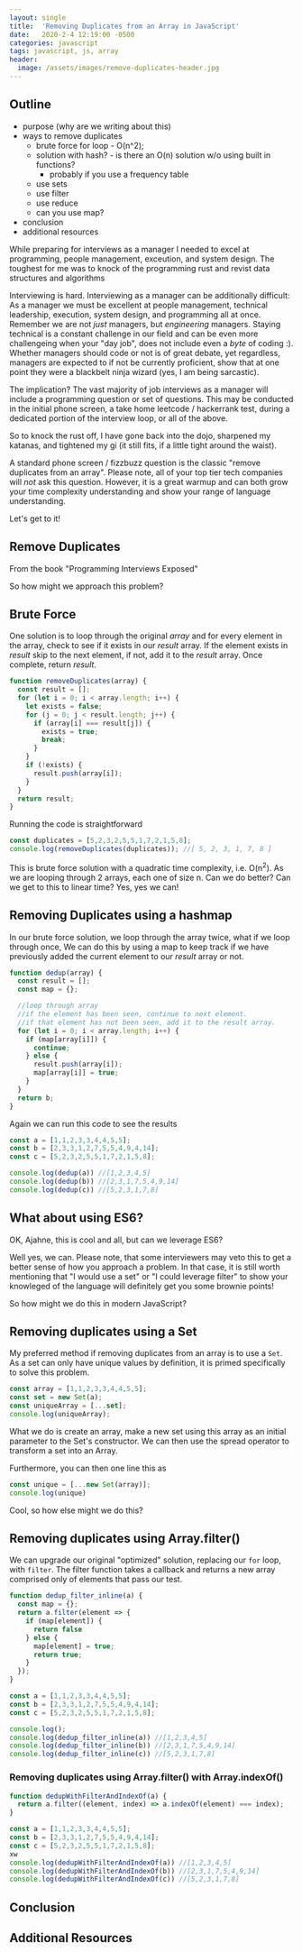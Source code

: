 ```yaml
---
layout: single
title:  'Removing Duplicates from an Array in JavaScript'
date:   2020-2-4 12:19:00 -0500
categories: javascript
tags: javascript, js, array
header:
  image: /assets/images/remove-duplicates-header.jpg
---
```


## Outline
- purpose (why are we writing about this)
- ways to remove duplicates
  - brute force for loop - O(n^2);
  - solution with hash?  - is there an O(n) solution w/o using built in functions?
    - probably if you use a frequency table
  - use sets
  - use filter
  - use reduce
  - can you use map?
- conclusion
- additional resources

While preparing for interviews as a manager I needed to excel at programming, people management, exceution, and system design. The toughest for me was to knock of the programming rust and revist data structures and algorithms


Interviewing is hard. Interviewing as a manager can be additionally difficult: As a manager we must be excellent at people management, technical leadership, execution, system design, and programming all at once. Remember we are not _just_ managers, but _engineering_ managers. Staying technical is a constant challenge in our field and can be even more challengeing when your "day job", does not include even a _byte_ of coding :). Whether managers should code or not is of great debate, yet regardless, managers are expected to if not be currently proficient, show that at one point they were a blackbelt ninja wizard (yes, I am being sarcastic).

The implication? The vast majority of job interviews as a manager will include a programming question or set of questions. This may be conducted in the initial phone screen, a take home leetcode / hackerrank test, during a dedicated portion of the interview loop, or all of the above.

So to knock the rust off, I have gone back into the dojo, sharpened my katanas, and tightened my gi (it still fits, if a little tight around the waist).

A standard phone screen / fizzbuzz question is the classic "remove duplicates from an array". Please note, all of your top tier tech companies will _not_ ask this question. However, it is a great warmup and can both grow your time complexity understanding and show your range of language understanding.

Let's get to it!

## Remove Duplicates
From the book "Programming Interviews Exposed"

So how might we approach this problem?

## Brute Force
One solution is to loop through the original _array_ and for every element in the array, check to see if it exists in our _result_ array. If the element exists in _result_ skip to the next element, if not, add it to the _result_ array. Once complete, return _result_.  
```javascript
function removeDuplicates(array) {
  const result = [];
  for (let i = 0; i < array.length; i++) {
    let exists = false;
    for (j = 0; j < result.length; j++) {
      if (array[i] === result[j]) {
        exists = true;
        break;
      }
    }
    if (!exists) {
      result.push(array[i]);
    }
  }
  return result;
}
```

Running the code is straightforward
```javascript
const duplicates = [5,2,3,2,5,5,1,7,2,1,5,8];
console.log(removeDuplicates(duplicates)); //[ 5, 2, 3, 1, 7, 8 ]
```

This is brute force solution with a quadratic time complexity, i.e. O(n<sup>2</sup>). As we are looping through 2 arrays, each one of size n. Can we do better? Can we get to this to linear time? Yes, yes we can!

## Removing Duplicates using a hashmap
In our brute force solution, we loop through the array twice, what if we loop through once, We can do this by using a map to keep track if we have previously added the current element to our _result_ array or not.  
```javascript
function dedup(array) {
  const result = [];
  const map = {};

  //loop through array
  //if the element has been seen, continue to next element.
  //if that element has not been seen, add it to the result array.
  for (let i = 0; i < array.length; i++) {
    if (map[array[i]]) {
      continue;
    } else {
      result.push(array[i]);
      map[array[i]] = true;
    }
  }
  return b;
}
```

Again we can run this code to see the results
```javascript
const a = [1,1,2,3,3,4,4,5,5];
const b = [2,3,3,1,2,7,5,5,4,9,4,14];
const c = [5,2,3,2,5,5,1,7,2,1,5,8];

console.log(dedup(a)) //[1,2,3,4,5]
console.log(dedup(b)) //[2,3,1,7,5,4,9,14]
console.log(dedup(c)) //[5,2,3,1,7,8]
```


## What about using ES6?

OK, Ajahne, this is cool and all, but can we leverage ES6?

Well yes, we can. Please note, that some interviewers may veto this to get a better sense of how you approach a problem. In that case, it is still worth mentioning that "I would use a set" or "I could leverage filter" to show your knowleged of the language will definitely get you some brownie points!

So how might we do this in modern JavaScript?


## Removing duplicates using a Set
My preferred method if removing duplicates from an array is to use a `Set`. As a set can only have unique values by definition, it is primed specifically to solve this problem.
```javascript
const array = [1,1,2,3,3,4,4,5,5];
const set = new Set(a);
const uniqueArray = [...set];
console.log(uniqueArray);
```
What we do is create an array, make a new set using this array as an initial parameter to the Set's constructor. We can then use the spread operator to transform a set into an Array.


Furthermore, you can then one line this as
```javascript
const unique = [...new Set(array)];
console.log(unique)
```

Cool, so how else might we do this?

## Removing duplicates using Array.filter()
We can upgrade our original "optimized" solution, replacing our `for` loop, with `filter`. The filter function takes a callback and returns a new array comprised only of elements that pass our test.
```javascript
function dedup_filter_inline(a) {
  const map = {};
  return a.filter(element => {
    if (map[element]) {
      return false
    } else {
      map[element] = true;
      return true;
    }
  });
}

const a = [1,1,2,3,3,4,4,5,5];
const b = [2,3,3,1,2,7,5,5,4,9,4,14];
const c = [5,2,3,2,5,5,1,7,2,1,5,8];

console.log();
console.log(dedup_filter_inline(a)) //[1,2,3,4,5]
console.log(dedup_filter_inline(b)) //[2,3,1,7,5,4,9,14]
console.log(dedup_filter_inline(c)) //[5,2,3,1,7,8]
```

### Removing duplicates using Array.filter() with Array.indexOf()

```javascript
function dedupWithFilterAndIndexOf(a) {
  return a.filter((element, index) => a.indexOf(element) === index);
}

const a = [1,1,2,3,3,4,4,5,5];
const b = [2,3,3,1,2,7,5,5,4,9,4,14];
const c = [5,2,3,2,5,5,1,7,2,1,5,8];
xw
console.log(dedupWithFilterAndIndexOf(a)) //[1,2,3,4,5]
console.log(dedupWithFilterAndIndexOf(b)) //[2,3,1,7,5,4,9,14]
console.log(dedupWithFilterAndIndexOf(c)) //[5,2,3,1,7,8]
```

## Conclusion

## Additional Resources
